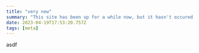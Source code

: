 ```yaml
---
title: "very new"
summary: "This site has been up for a while now, but it hasn't occured to me until today to actually write a proper blog post."
date: 2023-04-19T17:53:20.757Z
tags: [meta]
---
```


asdf